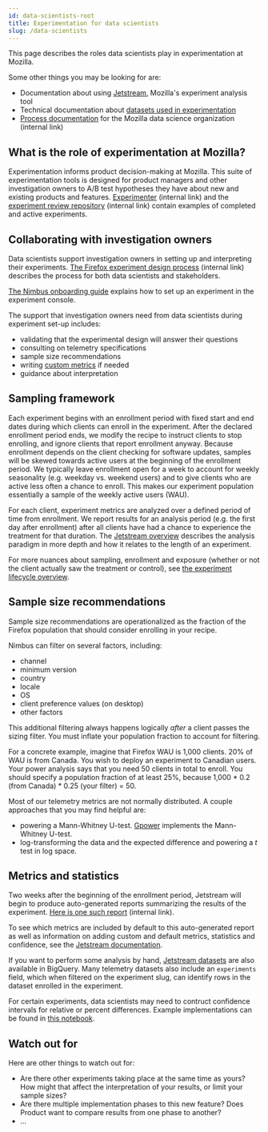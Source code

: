 ```yaml
---
id: data-scientists-root
title: Experimentation for data scientists
slug: /data-scientists
---
```


This page describes the roles data scientists play in experimentation at Mozilla.

Some other things you may be looking for are:

* Documentation about using [Jetstream](jetstream/jetstream.md), Mozilla's experiment analysis tool
* Technical documentation about [datasets used in experimentation](https://docs.telemetry.mozilla.org/tools/experiments.html)
* [Process documentation](https://mana.mozilla.org/wiki/display/DATA/Mozilla+Data+Organization) for the Mozilla data science organization
  (internal link)

## What is the role of experimentation at Mozilla?

Experimentation informs product decision-making at Mozilla.
This suite of experimentation tools is designed for product managers and other investigation owners to A/B test hypotheses they have about new and existing products and features.
[Experimenter](https://experimenter.services.mozilla.com/nimbus/) (internal link)
and the [experiment review repository](https://mana.mozilla.org/wiki/display/FIREFOX/Experiments+Previously+Reviewed) (internal link)
contain examples of completed and active experiments.

## Collaborating with investigation owners

Data scientists support investigation owners in setting up and interpreting their experiments.
[The Firefox experiment design process](https://mana.mozilla.org/wiki/display/FIREFOX/Experiment+Design+Process) (internal link)
describes the process for both data scientists and stakeholders.

[The Nimbus onboarding guide](https://docs.google.com/document/d/155EUgzn22VTX8mFwesSROT3Z6JORSfb5VyoMoLra7ws/edit#)
explains how to set up an experiment in the experiment console.

The support that investigation owners need from data scientists during experiment set-up includes:

* validating that the experimental design will answer their questions
* consulting on telemetry specifications
* sample size recommendations
* writing [custom metrics](jetstream/metrics.md) if needed
* guidance about interpretation

## Sampling framework

Each experiment begins with an enrollment period with fixed start and end dates during which clients can enroll in the experiment. After the declared enrollment period ends, we modify the recipe to instruct clients to stop enrolling, and ignore clients that report enrollment anyway. Because enrollment depends on the client checking for software updates, samples will be skewed towards active users at the beginning of the enrollment period. We typically leave enrollment open for a week to account for weekly seasonality (e.g. weekday vs. weekend users) and to give clients who are active less often a chance to enroll. This makes our experiment population essentially a sample of the weekly active users (WAU).

For each client, experiment metrics are analyzed over a defined period of time from enrollment. We report results for an analysis period (e.g. the first day after enrollment) after all clients have had a chance to experience the treatment for that duration. The [Jetstream overview](jetstream/jetstream.md#analysis-paradigm) describes the analysis paradigm in more depth and how it relates to the length of an experiment.

For more nuances about sampling, enrollment and exposure (whether or not the client actually saw the treatment or control), see [the experiment lifecycle overview](client-sdk-states-and-lifecycle.mdx).

## Sample size recommendations

Sample size recommendations are operationalized as the fraction of the Firefox population that should consider enrolling in your recipe.

Nimbus can filter on several factors, including:

- channel
- minimum version
- country
- locale
- OS
- client preference values (on desktop)
- other factors

This additional filtering always happens logically _after_ a client passes the sizing filter.
You must inflate your population fraction to account for filtering.

For a concrete example, imagine that Firefox WAU is 1,000 clients. 20% of WAU is from Canada. You wish to deploy an experiment to Canadian users. Your power analysis says that you need 50 clients in total to enroll. You should specify a population fraction of at least 25%, because 1,000 \* 0.2 (from Canada) \* 0.25 (your filter) = 50.

Most of our telemetry metrics are not normally distributed. A couple approaches that you may find helpful are:

* powering a Mann-Whitney U-test. [Gpower](https://www.psychologie.hhu.de/arbeitsgruppen/allgemeine-psychologie-und-arbeitspsychologie/gpower) implements the Mann-Whitney U-test.
* log-transforming the data and the expected difference and powering a _t_ test in log space.

## Metrics and statistics

Two weeks after the beginning of the enrollment period, Jetstream will begin to produce auto-generated reports summarizing the results of the experiment. [Here is one such report](https://experimenter.services.mozilla.com/nimbus/custom-messaging-in-aboutwelcome-for-chrome-users-to-import/results) (internal link).

To see which metrics are included by default to this auto-generated report as well as information on adding custom and default metrics, statistics and confidence, see the [Jetstream documentation](jetstream/jetstream.md).

If you want to perform some analysis by hand, [Jetstream datasets](https://docs.telemetry.mozilla.org/datasets/jetstream.html) are also available in BigQuery. Many telemetry datasets also include an `experiments` field, which when filtered on the experiment slug, can identify rows in the dataset enrolled in the experiment.

For certain experiments, data scientists may need to contruct confidence intervals for relative or percent differences. Example implementations can be found in [this notebook](https://colab.research.google.com/drive/1sVOdVdraPwec_Hit4OiaDDH4TJGzaIcc?usp=sharing).

## Watch out for

Here are other things to watch out for:
- Are there other experiments taking place at the same time as yours? How might that affect the interpretation of your results, or limit your sample sizes?
- Are there multiple implementation phases to this new feature? Does Product want to compare results from one phase to another?
- ...
